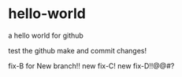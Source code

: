 # hello-world
a hello world for github

test the github make and commit changes!

fix-B
for New branch!!
new fix-C!
new fix-D!!@@#?
